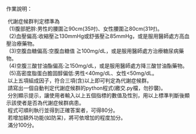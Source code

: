 作業說明：  

&nbsp;代謝症候群判定標準為<br>
&nbsp;&nbsp;(1)腹部肥胖:男性的腰圍≧90cm(35吋)、女性腰圍≧80cm(31吋)。<br>
&nbsp;&nbsp;(2)血壓偏高:收縮壓≧130mmHg或舒張壓≧85mmHg，或是服用醫師處方高血壓治療藥物。<br>
&nbsp;&nbsp;(3)空腹血糖偏高:空腹血糖值  ≧100mg/dL，或是服用醫師處方治療糖尿病藥物。<br>
&nbsp;&nbsp;(4)空腹三酸甘油酯偏高:≧150mg/dL，或是服用醫師處方降三酸甘油酯藥物。<br>
&nbsp;&nbsp;(5)高密度脂蛋白膽固醇偏低:男性<40mg/dL、女性<50mg/dL。<br>
&nbsp;以上五項組成因子，符合三項(含)以上即可判定為代謝症候群。<br>
&nbsp;請寫出一個自動判定代謝症候群的python程式(繳交.py檔，勿抄襲)。<br>
&nbsp;分別顯示提示，讓使用者輸入以上五個指標的數值及性別，用以上標準判斷後顯示該使者是否為代謝症候群病患。<br>
&nbsp;程式可順利執行並得到正確答案者，可得80分。<br>
&nbsp;若增加額外功能(如防呆)，將可依增加的程度加分。<br>
&nbsp;滿分100分。

